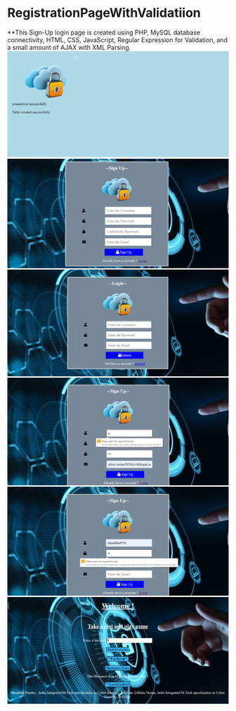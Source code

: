 # RegistrationPageWithValidatiion
**This Sign-Up login page is created using PHP, MySQL database connectivity, HTML, CSS, JavaScript, Regular Expression for Validation, and a small amount of AJAX with XML Parsing.
![](https://github.com/shraddhapandey100/MinAppWithSign-Up/blob/paneltime/PROJECT(CSE4001)/Project_Screen_Shots/connetivity.png)
![](https://github.com/shraddhapandey100/MinAppWithSign-Up/blob/paneltime/PROJECT(CSE4001)/Project_Screen_Shots/1.png)
![](https://github.com/shraddhapandey100/MinAppWithSign-Up/blob/paneltime/PROJECT(CSE4001)/Project_Screen_Shots/2.png)
![](https://github.com/shraddhapandey100/MinAppWithSign-Up/blob/paneltime/PROJECT(CSE4001)/Project_Screen_Shots/3.png)
![](https://github.com/shraddhapandey100/MinAppWithSign-Up/blob/paneltime/PROJECT(CSE4001)/Project_Screen_Shots/4.png)
![](https://github.com/shraddhapandey100/MinAppWithSign-Up/blob/paneltime/PROJECT(CSE4001)/Project_Screen_Shots/5.png)


